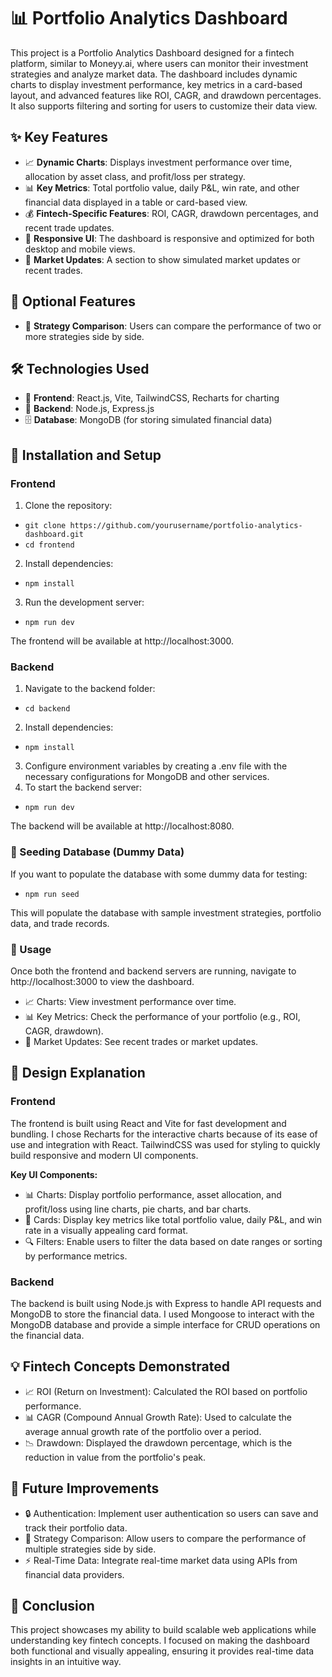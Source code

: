 # 📊 Portfolio Analytics Dashboard

This project is a Portfolio Analytics Dashboard designed for a fintech platform, similar to Moneyy.ai, where users can monitor their investment strategies and analyze market data. The dashboard includes dynamic charts to display investment performance, key metrics in a card-based layout, and advanced features like ROI, CAGR, and drawdown percentages. It also supports filtering and sorting for users to customize their data view.

## ✨ Key Features
* 📈 **Dynamic Charts**: Displays investment performance over time, allocation by asset class, and profit/loss per strategy.
* 📊 **Key Metrics**: Total portfolio value, daily P&L, win rate, and other financial data displayed in a table or card-based view.
* 💰 **Fintech-Specific Features**: ROI, CAGR, drawdown percentages, and recent trade updates.
* 📱 **Responsive UI**: The dashboard is responsive and optimized for both desktop and mobile views.
* 📰 **Market Updates**: A section to show simulated market updates or recent trades.

## 🎯 Optional Features
* 🔄 **Strategy Comparison**: Users can compare the performance of two or more strategies side by side.

## 🛠️ Technologies Used
* 🎨 **Frontend**: React.js, Vite, TailwindCSS, Recharts for charting
* 🔧 **Backend**: Node.js, Express.js
* 🗄️ **Database**: MongoDB (for storing simulated financial data)

## 🚀 Installation and Setup
### Frontend
1. Clone the repository:
  * `git clone https://github.com/yourusername/portfolio-analytics-dashboard.git`
  * `cd frontend`
2. Install dependencies:
  * `npm install`
3. Run the development server:
  * `npm run dev`

The frontend will be available at http://localhost:3000.

### Backend
1. Navigate to the backend folder:
  * `cd backend`
2. Install dependencies:
  * `npm install`
3. Configure environment variables by creating a .env file with the necessary configurations for MongoDB and other services.
4. To start the backend server:
  * `npm run dev`

The backend will be available at http://localhost:8080.

### 🌱 Seeding Database (Dummy Data)
If you want to populate the database with some dummy data for testing:

* `npm run seed`

This will populate the database with sample investment strategies, portfolio data, and trade records.

### 📝 Usage
Once both the frontend and backend servers are running, navigate to http://localhost:3000 to view the dashboard.

* 📈 Charts: View investment performance over time.
* 📊 Key Metrics: Check the performance of your portfolio (e.g., ROI, CAGR, drawdown).
* 📰 Market Updates: See recent trades or market updates.

## 🎨 Design Explanation
### Frontend
The frontend is built using React and Vite for fast development and bundling. I chose Recharts for the interactive charts because of its ease of use and integration with React. TailwindCSS was used for styling to quickly build responsive and modern UI components.

**Key UI Components:**
* 📊 Charts: Display portfolio performance, asset allocation, and profit/loss using line charts, pie charts, and bar charts.
* 🎴 Cards: Display key metrics like total portfolio value, daily P&L, and win rate in a visually appealing card format.
* 🔍 Filters: Enable users to filter the data based on date ranges or sorting by performance metrics.

### Backend
The backend is built using Node.js with Express to handle API requests and MongoDB to store the financial data. I used Mongoose to interact with the MongoDB database and provide a simple interface for CRUD operations on the financial data.

## 💡 Fintech Concepts Demonstrated
* 📈 ROI (Return on Investment): Calculated the ROI based on portfolio performance.
* 📊 CAGR (Compound Annual Growth Rate): Used to calculate the average annual growth rate of the portfolio over a period.
* 📉 Drawdown: Displayed the drawdown percentage, which is the reduction in value from the portfolio's peak.

## 🚀 Future Improvements
* 🔒 Authentication: Implement user authentication so users can save and track their portfolio data.
* 🔄 Strategy Comparison: Allow users to compare the performance of multiple strategies side by side.
* ⚡ Real-Time Data: Integrate real-time market data using APIs from financial data providers.

## 🎉 Conclusion
This project showcases my ability to build scalable web applications while understanding key fintech concepts. I focused on making the dashboard both functional and visually appealing, ensuring it provides real-time data insights in an intuitive way.
